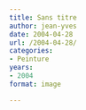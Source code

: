 ```yaml
---
title: Sans titre
author: jean-yves
date: 2004-04-28
url: /2004-04-28/
categories:
- Peinture
years:
- 2004
format: image

---
```

